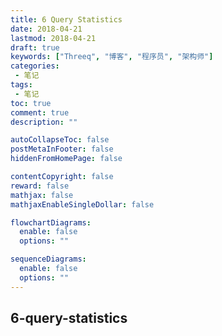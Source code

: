 ```yaml
---
title: 6 Query Statistics
date: 2018-04-21
lastmod: 2018-04-21
draft: true
keywords: ["Threeq", "博客", "程序员", "架构师"]
categories:
 - 笔记
tags:
 - 笔记
toc: true
comment: true
description: ""

autoCollapseToc: false
postMetaInFooter: false
hiddenFromHomePage: false

contentCopyright: false
reward: false
mathjax: false
mathjaxEnableSingleDollar: false

flowchartDiagrams:
  enable: false
  options: ""

sequenceDiagrams: 
  enable: false
  options: ""
---
```


## 6-query-statistics

